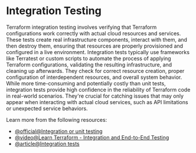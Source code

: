 # Integration Testing

Terraform integration testing involves verifying that Terraform configurations work correctly with actual cloud resources and services. These tests create real infrastructure components, interact with them, and then destroy them, ensuring that resources are properly provisioned and configured in a live environment. Integration tests typically use frameworks like Terratest or custom scripts to automate the process of applying Terraform configurations, validating the resulting infrastructure, and cleaning up afterwards. They check for correct resource creation, proper configuration of interdependent resources, and overall system behavior. While more time-consuming and potentially costly than unit tests, integration tests provide high confidence in the reliability of Terraform code in real-world scenarios. They're crucial for catching issues that may only appear when interacting with actual cloud services, such as API limitations or unexpected service behaviors.

Learn more from the following resources:

- [@official@Integration or unit testing](https://developer.hashicorp.com/terraform/language/tests#integration-or-unit-testing)
- [@video@Learn Terraform - Integration and End-to-End Testing](https://www.youtube.com/watch?v=gdcc1WBzMwY)
- [@article@Integration tests](https://www.hashicorp.com/blog/testing-hashicorp-terraform#integration-tests)